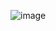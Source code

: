 ![image](https://user-images.githubusercontent.com/66035321/138321453-1e13e4ca-e047-40cd-8bd5-523d94afd830.png)
